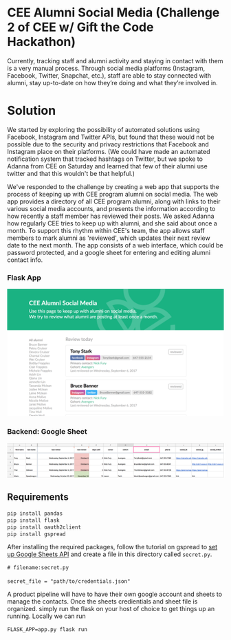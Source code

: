 # CEE Alumni Social Media (Challenge 2 of CEE w/ Gift the Code Hackathon)

Currently, tracking staff and alumni activity and staying in contact with them is a very manual process. 
Through social media platforms (Instagram, Facebook, Twitter, Snapchat, etc.),
staff are able to stay connected with alumni, stay up-to-date on how they’re doing and what they’re involved in.

# Solution

We started by exploring the possibility of automated solutions using Facebook, Instagram and Twitter APIs, but found that these would not be possible due to the security and privacy restrictions that Facebook and Instagram place on their platforms. (We could have made an automated notification system that tracked hashtags on Twitter, but we spoke to Adanna from CEE on Saturday and learned that few of their alumni use twitter and that this wouldn't be that helpful.) 

We've responded to the challenge by creating a web app that supports the process of keeping up with CEE program alumni on social media. The web app provides a directory of all CEE program alumni, along with links to their various social media accounts, and presents the information according to how recently a staff member has reviewed their posts. We asked Adanna how regularly CEE tries to keep up with alumni, and she said about once a month. To support this rhythm within CEE's team, the app allows staff members to mark alumni as 'reviewed', which updates their next review date to the next month. The app consists of a web interface, which could be password protected, and a google sheet for entering and editing alumni contact info. 


### Flask App
![frontend flask app](/static/demo.png)

### Backend: Google Sheet
![backend is a google sheet](/static/demo_sheet.png)

## Requirements

```
pip install pandas
pip install flask
pip install oauth2client
pip install gspread
```

After installing the required packages, follow the tutorial on gspread to [set up Google Sheets API](http://gspread.readthedocs.io/en/latest/oauth2.html)
and create a file in this directory called `secret.py`.

```
# filename:secret.py

secret_file = "path/to/credentials.json"
```

A product pipeline will have to have their own google account and sheets to manage the contacts. Once the sheets credientials
and sheet file is organized. simply run the flask on your host of choice to get things up an running. Locally we can run

```
FLASK_APP=app.py flask run
```
